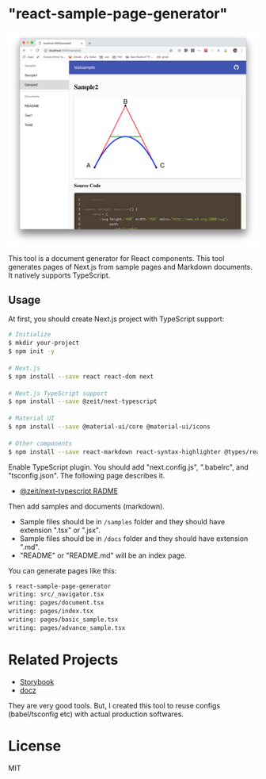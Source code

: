 # "react-sample-page-generator"

![Screenshot](https://raw.githubusercontent.com/shibukawa/react-sample-page-generator/master/screenshot/screenshot.png "Screenshot")

This tool is a document generator for React components. This tool generates pages of Next.js from sample pages and Markdown documents. It natively supports TypeScript.

## Usage

At first, you should create Next.js project with TypeScript support:

```sh
# Initialize
$ mkdir your-project
$ npm init -y

# Next.js
$ npm install --save react react-dom next

# Next.js TypeScript support
$ npm install --save @zeit/next-typescript

# Material UI
$ npm install --save @material-ui/core @material-ui/icons

# Other components
$ npm install --save react-markdown react-syntax-highlighter @types/react-syntax-highlighter
```

Enable TypeScript plugin. You should add "next.config.js", ".babelrc", and "tsconfig.json". The following page describes it.

* [@zeit/next-typescript RADME](https://github.com/zeit/next-plugins/tree/master/packages/next-typescript)

Then add samples and documents (markdown).

* Sample files should be in ``/samples`` folder and they should have extension ".tsx" or ".jsx".
* Sample files should be in ``/docs`` folder and they should have extension ".md".
* "README" or "README.md" will be an index page.

You can generate pages like this:

```sh
$ react-sample-page-generator
writing: src/_navigator.tsx
writing: pages/document.tsx
writing: pages/index.tsx
writing: pages/basic_sample.tsx
writing: pages/advance_sample.tsx
```

# Related Projects

* [Storybook](https://storybook.js.org/)
* [docz](https://www.docz.site/)

They are very good tools. But, I created this tool to reuse configs (babel/tsconfig etc) with actual production softwares.

# License

MIT
